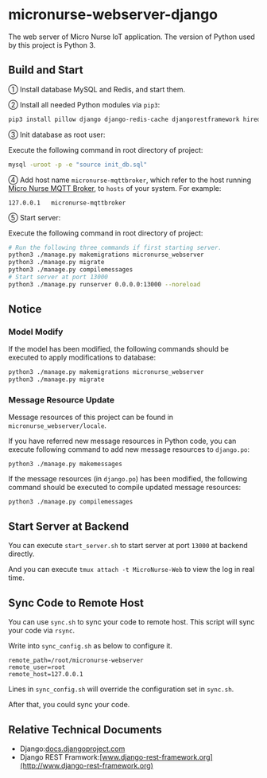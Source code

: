 # micronurse-webserver-django

The web server of Micro Nurse IoT application. The version of Python used by this project is Python 3.

## Build and Start

① Install database MySQL and Redis, and start them.

② Install all needed Python modules via `pip3`:

```bash
pip3 install pillow django django-redis-cache djangorestframework hiredis mysqlclient paho-mqtt geopy shortuuid
```

③ Init database as root user: 

Execute the following command in root directory of project:

```bash
mysql -uroot -p -e "source init_db.sql"
```

④ Add host name `micronurse-mqttbroker`, which refer to the host running [Micro Nurse MQTT Broker](https://github.com/micronurse-iot/micronurse-mqtt-broker-mosca), to `hosts` of your system. For example:

```
127.0.0.1	micronurse-mqttbroker
```

⑤ Start server: 

Execute the following command in root directory of project:

```bash
# Run the following three commands if first starting server.
python3 ./manage.py makemigrations micronurse_webserver
python3 ./manage.py migrate
python3 ./manage.py compilemessages
# Start server at port 13000
python3 ./manage.py runserver 0.0.0.0:13000 --noreload
```

##  Notice

### Model Modify

If the model has been modified, the following commands should be executed to apply modifications to database:

```bash
python3 ./manage.py makemigrations micronurse_webserver
python3 ./manage.py migrate
```

### Message Resource Update

Message resources of this project can be found in `micronurse_webserver/locale`.

If you have referred new message resources in Python code, you can execute following command to add new message resources to `django.po`:

```shell
python3 ./manage.py makemessages
```

If the message resources (in `django.po`)  has been modified, the following command should be executed to compile updated message resources:

```shell
python3 ./manage.py compilemessages
```

## Start Server at Backend

You can execute `start_server.sh`  to start server at port `13000` at backend directly.

And you can execute `tmux attach -t MicroNurse-Web` to view the log in real time.

## Sync Code to Remote Host

You can use `sync.sh` to sync your code to remote host. This script will sync your code via `rsync`.

Write into `sync_config.sh` as below to configure it.

```
remote_path=/root/micronurse-webserver
remote_user=root
remote_host=127.0.0.1
```

Lines in `sync_config.sh` will override the configuration set in `sync.sh`.

After that, you could sync your code.

## Relative Technical Documents

+ Django:[docs.djangoproject.com](https://docs.djangoproject.com) 
+ Django REST Framwork:[www.django-rest-framework.org](http://www.django-rest-framework.org) 